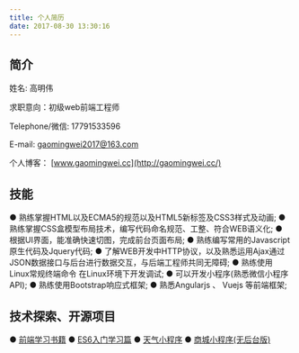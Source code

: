 ```yaml
---
title: 个人简历
date: 2017-08-30 13:30:16
---
```


## 简介

 姓名: 高明伟

 求职意向：初级web前端工程师

 Telephone/微信: 17791533596		

 E-mail: gaomingwei2017@163.com

 个人博客： [www.gaomingwei.cc](http://gaomingwei.cc/)

## 技能

●	熟练掌握HTML以及ECMA5的规范以及HTML5新标签及CSS3样式及动画;
●	熟练掌握CSS盒模型布局技术，编写代码命名规范、工整、符合WEB语义化;
●	根据UI界面，能准确快速切图，完成前台页面布局;
●	熟练编写常用的Javascript原生代码及Jquery代码;
●	了解WEB开发中HTTP协议，以及熟悉运用Ajax通过JSON数据接口与后台进行数据交互，与后端工程师共同无障碍;
●	熟练使用Linux常规终端命令 在Linux环境下开发调试;
●	可以开发小程序(熟悉微信小程序API);
●	熟练使用Bootstrap响应式框架;
●	熟悉Angularjs 、 Vuejs 等前端框架;


## 技术探索、开源项目

● [前端学习书籍](https://github.com/gmw-zjw/MyBooks)
● [ES6入门学习篇](https://github.com/gmw-zjw/ES6)
● [天气小程序](https://github.com/gmw-zjw/New_weather)
● [商城小程序(无后台版)](https://github.com/gmw-zjw/Mcode)


